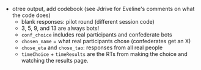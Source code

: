 - otree output, add codebook (see Jdrive for Eveline's comments on what the code does)
	- blank responses: pilot round (different session code)
	- 3, 5, 9, and 13 are always bots!
	- `conf_choice` includes real participants and confederate bots
	- `chosen_name` = what real participants chose (confederates get an X)
	- `chose_eta` and `chose_tao`: responses from all real people
	- `timeChoice` + `timeResults` are the RTs from making the choice and watching the results page.
